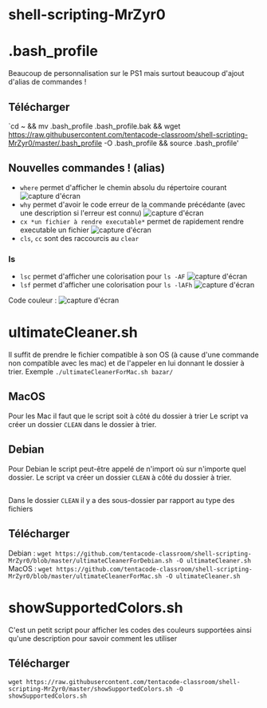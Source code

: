 # shell-scripting-MrZyr0

# .bash_profile
Beaucoup de personnalisation sur le PS1 mais surtout beaucoup d'ajout d'alias de commandes !

## Télécharger
`cd ~ && mv .bash_profile .bash_profile.bak && wget https://raw.githubusercontent.com/tentacode-classroom/shell-scripting-MrZyr0/master/.bash_profile -O .bash_profile && source .bash_profile'

## Nouvelles commandes ! (alias)
- `where` permet d'afficher le chemin absolu du répertoire courant
![capture d'écran](https://github.com/tentacode-classroom/shell-scripting-MrZyr0/blob/master/screens/where.png)
- `why` permet d'avoir le code erreur de la commande précédante (avec une description si l'erreur est connu)
![capture d'écran](https://github.com/tentacode-classroom/shell-scripting-MrZyr0/blob/master/screens/why.png)
- `cx *un fichier à rendre executable*` permet de rapidement rendre executable un fichier
![capture d'écran](https://github.com/tentacode-classroom/shell-scripting-MrZyr0/blob/master/screens/cx.png)
- `cls`, `cc` sont des raccourcis au `clear`
### ls
- `lsc` permet d'afficher une colorisation pour `ls -AF`
![capture d'écran](https://github.com/tentacode-classroom/shell-scripting-MrZyr0/blob/master/screens/lsc.png)
- `lsf` permet d'afficher une colorisation pour `ls -lAFh`
![capture d'écran](https://github.com/tentacode-classroom/shell-scripting-MrZyr0/blob/master/screens/lsf.png)

Code couleur :
![capture d'écran](https://raw.githubusercontent.com/tentacode-classroom/shell-scripting-MrZyr0/master/screens/lsCodeCouleur.PNG)

# ultimateCleaner.sh

Il suffit de prendre le fichier compatible à son OS (à cause d'une commande non compatible avec les mac) et de l'appeler en lui donnant le dossier à trier.
Exemple `./ultimateCleanerForMac.sh bazar/`

## MacOS
Pour les Mac il faut que le script soit à côté du dossier à trier
Le script va créer un dossier `CLEAN` dans le dossier à trier.

## Debian
Pour Debian le script peut-être appelé de n'import où sur n'importe quel dossier.
Le script va créer un dossier `CLEAN` à côté du dossier à trier.
##  
Dans le dossier `CLEAN` il y a des sous-dossier par rapport au type des fichiers

## Télécharger
Debian : `wget https://github.com/tentacode-classroom/shell-scripting-MrZyr0/blob/master/ultimateCleanerForDebian.sh -O ultimateCleaner.sh`
MacOS : `wget https://github.com/tentacode-classroom/shell-scripting-MrZyr0/blob/master/ultimateCleanerForMac.sh -O ultimateCleaner.sh`

# showSupportedColors.sh

C'est un petit script pour afficher les codes des couleurs supportées ainsi qu'une description pour savoir comment les utiliser

## Télécharger
`wget https://raw.githubusercontent.com/tentacode-classroom/shell-scripting-MrZyr0/master/showSupportedColors.sh -O showSupportedColors.sh`
